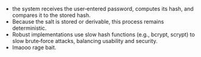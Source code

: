- the system receives the user‑entered password, computes its hash, and compares it to the stored hash.
- Because the salt is stored or derivable, this process remains deterministic.
- Robust implementations use slow hash functions (e.g., bcrypt, scrypt) to slow brute‑force attacks, balancing usability and security.
- lmaooo rage bait.